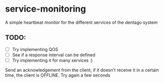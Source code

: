 # service-monitoring

A simple heartbeat monitor for the different services of the dentago system

## TODO:

- [ ] Try implementing QOS
- [ ] See if a response interval can be defined
- [ ] Try implementing it for many services :)

Send an acknowledgement from the client, if it doesn't receive it in a certain time, the client is OFFLINE. Try again a few seconds